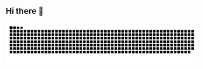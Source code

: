 ## Hi there 👋

<picture>
  <source media="(prefers-color-scheme: dark)" srcset="https://raw.githubusercontent.com/code-matheus/code-matheus/output/github-contribution-grid-snake-dark.svg">
  <source media="(prefers-color-scheme: light)" srcset="https://raw.githubusercontent.com/code-matheus/code-matheus/output/github-contribution-grid-snake.svg">
  <img alt="github contribution grid snake animation" src="https://raw.githubusercontent.com/code-matheus/code-matheus/output/github-contribution-grid-snake.svg">
</picture>
